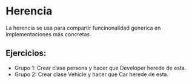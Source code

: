 # Herencia
La herencia se usa para compartir funcinonalidad generica en implementaciones más concretas.

## Ejercicios:
* Grupo 1: Crear clase persona y hacer que Developer herede de esta.
* Grupo 2: Crear clase Vehicle y hacer que Car herede de esta. 